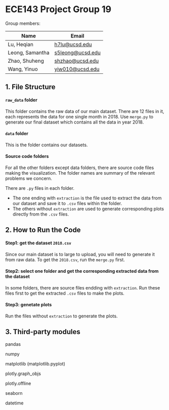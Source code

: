 # ECE143 Project Group 19

Group members:

|Name|Email|
|---|---|
|Lu, Heqian|h7lu@ucsd.edu|
|Leong, Samantha|s5leong@ucsd.edu|
|Zhao, Shuheng|shzhao@ucsd.edu|
|Wang, Yinuo|yiw010@ucsd.edu|


## 1. File Structure

#### `raw_data` folder

This folder contains the raw data of our main dataset. 
There are 12 files in it, each represents the data for one single month in 2018. 
Use `merge.py` to generate our final dataset which contains all the data in year 2018.

#### `data` folder

This is the folder contains our datasets.

#### Source code folders

For all the other folders except data folders, there are source code files making the visualization.
The folder names are summary of the relevant problems we concern.

There are `.py` files in each folder. 
- The one ending with `extraction` is the file used to extract the data from our dataset and save it to `.csv` files within the folder.
- The others without `extraction` are used to generate corresponding plots directly from the `.csv` files.

## 2. How to Run the Code

#### Step1: get the dataset `2018.csv`

Since our main dataset is to large to upload, you will need to generate it from raw data.
To get the `2018.csv`, run the `merge.py` first.

#### Step2: select one folder and get the corresponding extracted data from the dataset

In some folders, there are source files endding with `extraction`.
Run these files first to get the extracted `.csv` files to make the plots.

#### Step3: genetate plots

Run the files without `extraction` to generate the plots.

## 3. Third-party modules

pandas

numpy

matplotlib (matplotlib.pyplot)

plotly.graph_objs

plotly.offline

seaborn

datetime

